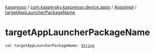 [kaspresso](../../index.md) / [com.kaspersky.kaspresso.device.apps](../index.md) / [AppsImpl](index.md) / [targetAppLauncherPackageName](./target-app-launcher-package-name.md)

# targetAppLauncherPackageName

`val targetAppLauncherPackageName: `[`String`](https://kotlinlang.org/api/latest/jvm/stdlib/kotlin/-string/index.html)